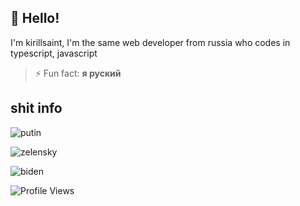 
## 👋 Hello!

I'm kirillsaint, I'm the same web developer from russia who codes in typescript, javascript

>⚡ Fun fact: **я руский**

## shit info

![putin](https://github-readme-stats.vercel.app/api?username=kirillsaint&show_icons=true&&theme=tokyonight)

![​zelensky​](https://github-readme-stats.vercel.app/api/wakatime/?username=kirillsaint&layout=compact&theme=tokyonight&hide_border=true)

![​biden​](https://github-readme-stats.vercel.app/api/top-langs/?username=kirillsaint&layout=compact&theme=tokyonight)

![Profile Views](https://hits.seeyoufarm.com/api/count/incr/badge.svg?url=https://github.com/kirillsaint/&title=Profile%20Views)

<!--
**kirillsaint/kirillsaint** is a ✨ _special_ ✨ repository because its `README.md` (this file) appears on your GitHub profile.

Here are some ideas to get you started:

- 🔭 I’m currently working on ...
- 🌱 I’m currently learning ...
- 👯 I’m looking to collaborate on ...
- 🤔 I’m looking for help with ...
- 💬 Ask me about ...
- 📫 How to reach me: ...
- 😄 Pronouns: ...
- ⚡ Fun fact: ...
-->
